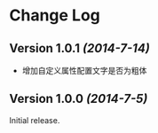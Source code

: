 Change Log
==========

Version 1.0.1 *(2014-7-14)*
----------------------------

- 增加自定义属性配置文字是否为粗体

Version 1.0.0 *(2014-7-5)*
----------------------------

Initial release.